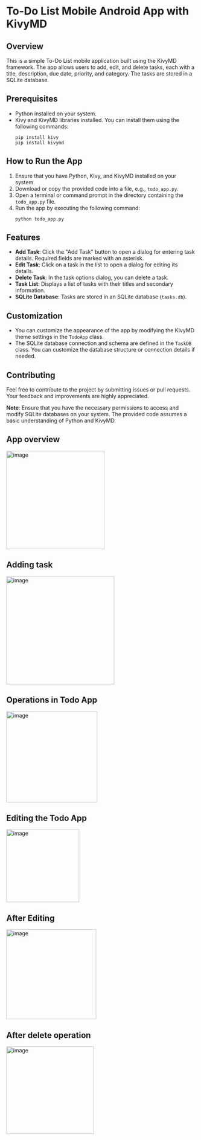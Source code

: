 # To-Do List Mobile Android App with KivyMD

## Overview
This is a simple To-Do List mobile application built using the KivyMD framework. The app allows users to add, edit, and delete tasks, each with a title, description, due date, priority, and category. The tasks are stored in a SQLite database.

## Prerequisites
- Python installed on your system.
- Kivy and KivyMD libraries installed. You can install them using the following commands:
  ```
  pip install kivy
  pip install kivymd
  ```

## How to Run the App
1. Ensure that you have Python, Kivy, and KivyMD installed on your system.
2. Download or copy the provided code into a file, e.g., `todo_app.py`.
3. Open a terminal or command prompt in the directory containing the `todo_app.py` file.
4. Run the app by executing the following command:
   ```
   python todo_app.py
   ```

## Features
- **Add Task**: Click the "Add Task" button to open a dialog for entering task details. Required fields are marked with an asterisk.
- **Edit Task**: Click on a task in the list to open a dialog for editing its details.
- **Delete Task**: In the task options dialog, you can delete a task.
- **Task List**: Displays a list of tasks with their titles and secondary information.
- **SQLite Database**: Tasks are stored in an SQLite database (`tasks.db`).

## Customization
- You can customize the appearance of the app by modifying the KivyMD theme settings in the `TodoApp` class.
- The SQLite database connection and schema are defined in the `TaskDB` class. You can customize the database structure or connection details if needed.

## Contributing
Feel free to contribute to the project by submitting issues or pull requests. Your feedback and improvements are highly appreciated.

**Note**: Ensure that you have the necessary permissions to access and modify SQLite databases on your system. The provided code assumes a basic understanding of Python and KivyMD.

## App overview 
<img width="260" alt="image" src="https://github.com/Subhra46/Todo-App/assets/84471896/85015941-c9bf-4c06-b454-51a58790fde7">

## Adding task
<img width="286" alt="image" src="https://github.com/Subhra46/Todo-App/assets/84471896/69a92230-f3de-4ae7-b494-583d5ffaff1b">

## Operations in Todo App
<img width="241" alt="image" src="https://github.com/Subhra46/Todo-App/assets/84471896/95381f83-9332-4c86-86f4-d98bb8f337da">

## Editing the Todo App
<img width="193" alt="image" src="https://github.com/Subhra46/Todo-App/assets/84471896/3005d26f-8750-4a5a-9985-1aa4c05d3f2a">

## After Editing
<img width="238" alt="image" src="https://github.com/Subhra46/Todo-App/assets/84471896/ff944656-ada2-4ec3-9604-af6af5926ca6">

## After delete operation
<img width="232" alt="image" src="https://github.com/Subhra46/Todo-App/assets/84471896/a1d4ccf5-4ad4-4259-96c1-047db4a89966">



